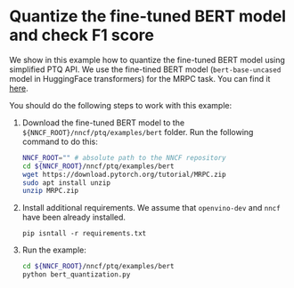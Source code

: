 # Quantize the fine-tuned BERT model and check F1 score

We show in this example how to quantize the fine-tuned BERT model using simplified PTQ API. We use the fine-tined BERT model (`bert-base-uncased` model in HuggingFace transformers) for the MRPC task. You can find it [here](https://download.pytorch.org/tutorial/MRPC.zip).

You should do the following steps to work with this example:

1. Download the fine-tuned BERT model to the `${NNCF_ROOT}/nncf/ptq/examples/bert` folder.
   Run the following command to do this:

   ```bash
   NNCF_ROOT="" # absolute path to the NNCF repository
   cd ${NNCF_ROOT}/nncf/ptq/examples/bert
   wget https://download.pytorch.org/tutorial/MRPC.zip
   sudo apt install unzip
   unzip MRPC.zip
   ```

2. Install additional requirements. We assume that `openvino-dev` and `nncf` have been already installed.
   ```bashx
   pip isntall -r requirements.txt
   ```

3. Run the example:

   ```bash
   cd ${NNCF_ROOT}/nncf/ptq/examples/bert
   python bert_quantization.py
   ```

